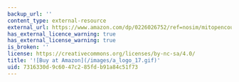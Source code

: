 ```yaml
---
backup_url: ''
content_type: external-resource
external_url: https://www.amazon.com/dp/0226026752/ref=nosim/mitopencourse-20
has_external_licence_warning: true
has_external_license_warning: true
is_broken: ''
license: https://creativecommons.org/licenses/by-nc-sa/4.0/
title: '![Buy at Amazon](/images/a_logo_17.gif)'
uid: 7316330d-9c60-47c2-85fd-b91a84c51f73
---
```

